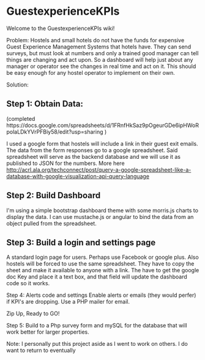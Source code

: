 # GuestexperienceKPIs

Welcome to the GuestexperienceKPIs wiki!

Problem: Hostels and small hotels do not have the funds for expensive Guest Experience Management Systems that hotels have. They can send surveys, but must look at numbers and only a trained good manager can tell things are changing and act upon. So a dashboard will help just about any manager or operator see the changes in real time and act on it. This should be easy enough for any hostel operator to implement on their own.

Solution:

<h2>Step 1: Obtain Data:</h2> (completed https://docs.google.com/spreadsheets/d/1FRnfHkSaz9pOgeurGDe6ipHWoRpolaLDkYVrPFBiy58/edit?usp=sharing )

I used a google form that hostels will include a link in their guest exit emails. The data from the form responses go to a google spreadsheet. Said spreadsheet will serve as the backend database and we will use it as published to JSON for the numbers. More here http://acrl.ala.org/techconnect/post/query-a-google-spreadsheet-like-a-database-with-google-visualization-api-query-language

<h2>Step 2: Build Dashboard</h2>

I'm using a simple bootstrap dashboard theme with some morris.js charts to display the data. I can use mustache.js or angular to bind the data from an object pulled from the spreadsheet.

<h2>Step 3: Build a login and settings page</h2>

A standard login page for users. Perhaps use Facebook or google plus. Also hostels will be forced to use the same spreadsheet. They have to copy the sheet and make it available to anyone with a link. The have to get the google doc Key and place it a text box, and that field will update the dashboard code so it works.

Step 4: Alerts code and settings Enable alerts or emails (they would perfer) if KPI's are dropping. Use a PHP mailer for email.

Zip Up, Ready to GO!

Step 5: Build to a Php survey form and mySQL for the database that will work better for larger properties.

Note: I personally put this project aside as I went to work on others. I do want to return to eventually
